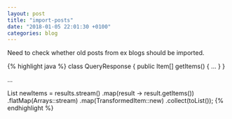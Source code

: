 ```yaml
---
layout: post
title: "import-posts"
date: "2018-01-05 22:01:30 +0100"
categories: blog
---
```


Need to check whether old posts from ex blogs should be imported.

{% highlight java %}
class QueryResponse {
  public Item[] getItems() {
    ...
  }
}

...

List<TransformedItem> newItems = results.stream()
     .map(result -> result.getItems())
     .flatMap(Arrays::stream)
     .map(TransformedItem::new)
     .collect(toList());
{% endhighlight %}

[Merging nested Lists or Arrays with Java 8]: https://www.tasktop.com/blog/merging-nested-lists-or-arrays-with-java-8/
